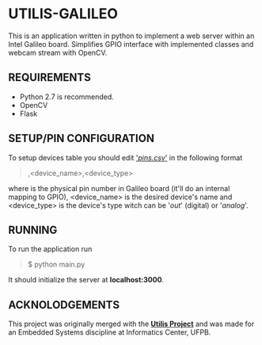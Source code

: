 UTILIS-GALILEO
==============

This is an application written in python to implement a web server within an Intel Galileo board. Simplifies GPIO interface with implemented classes and webcam stream with OpenCV.


REQUIREMENTS
------------

- Python 2.7 is recommended.
- OpenCV
- Flask


SETUP/PIN CONFIGURATION
-----------------------

To setup devices table you should edit ['_pins.csv_'](https://github.com/JohannesCa/Utilis-Galileo/blob/master/pins.csv "pins.csv") in the following format

><pin>,<device_name>,<device_type>

where <pin> is the physical pin number in Galileo board (it'll do an internal mapping to GPIO), <device_name> is the desired device's name and <device_type> is the device's type witch can be '_out_' (digital) or '_analog_'.


RUNNING
-------

To run the application run

>$ python main.py

It should initialize the server at **localhost:3000**.


ACKNOLODGEMENTS
---------------

This project was originally merged with the [**Utilis Project**](https://github.com/samuelpordeus/utilis "Utilis") and was made for an Embedded Systems discipline at Informatics Center, UFPB.
